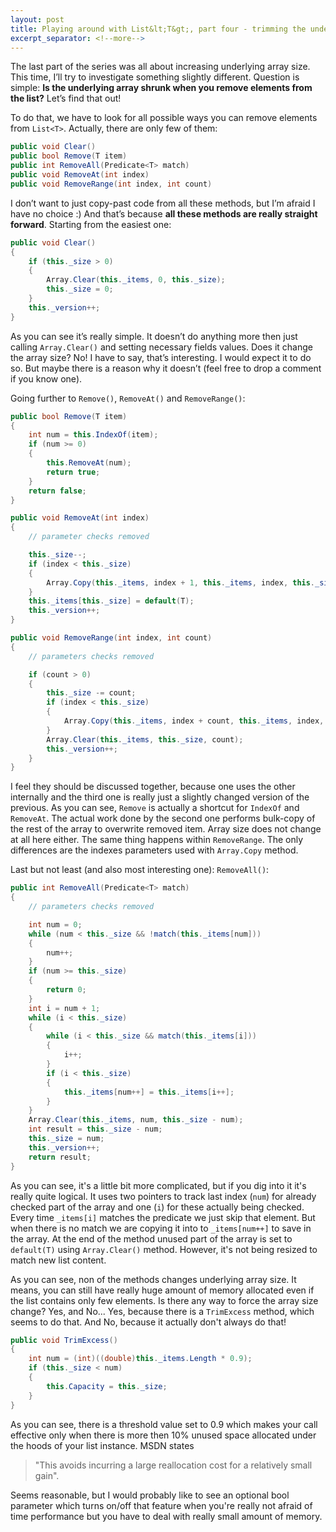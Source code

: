 ```yaml
---
layout: post
title: Playing around with List&lt;T&gt;, part four - trimming the underlying array size
excerpt_separator: <!--more-->
---
```


The last part of the series was all about increasing underlying array size. This time, I’ll try to investigate something slightly different. Question is simple: **Is the underlying array shrunk when you remove elements from the list?** Let’s find that out!

<!--more-->

To do that, we have to look for all possible ways you can remove elements from `List<T>`. Actually, there are only few of them:

```csharp
public void Clear()
public bool Remove(T item)
public int RemoveAll(Predicate<T> match)
public void RemoveAt(int index)
public void RemoveRange(int index, int count)
```

I don’t want to just copy-past code from all these methods, but I’m afraid I have no choice :) And that’s because **all these methods are really straight forward**. Starting from the easiest one:

```csharp
public void Clear()
{
    if (this._size > 0)
    {
        Array.Clear(this._items, 0, this._size);
        this._size = 0;
    }
    this._version++;
}
```

As you can see it’s really simple. It doesn’t do anything more then just calling `Array.Clear()` and setting necessary fields values. Does it change the array size? No! I have to say, that’s interesting. I would expect it to do so. But maybe there is a reason why it doesn’t (feel free to drop a comment if you know one).

Going further to `Remove()`, `RemoveAt()` and `RemoveRange()`:

```csharp
public bool Remove(T item)
{
    int num = this.IndexOf(item);
    if (num >= 0)
    {
        this.RemoveAt(num);
        return true;
    }
    return false;
}

public void RemoveAt(int index)
{
    // parameter checks removed

    this._size--;
    if (index < this._size)
    {
        Array.Copy(this._items, index + 1, this._items, index, this._size - index);
    }
    this._items[this._size] = default(T);
    this._version++;
}

public void RemoveRange(int index, int count)
{
    // parameters checks removed

    if (count > 0)
    {
        this._size -= count;
        if (index < this._size)
        {
            Array.Copy(this._items, index + count, this._items, index, this._size - index);
        }
        Array.Clear(this._items, this._size, count);
        this._version++;
    }
}
```

I feel they should be discussed together, because one uses the other internally and the third one is really just a slightly changed version of the previous. As you can see, `Remove` is actually a shortcut for `IndexOf` and `RemoveAt`. The actual work done by the second one performs bulk-copy of the rest of the array to overwrite removed item. Array size does not change at all here either. The same thing happens within `RemoveRange`. The only differences are the indexes parameters used with `Array.Copy` method.

Last but not least (and also most interesting one): `RemoveAll()`:

```csharp
public int RemoveAll(Predicate<T> match)
{
    // parameters checks removed

    int num = 0;
    while (num < this._size && !match(this._items[num]))
    {
        num++;
    }
    if (num >= this._size)
    {
        return 0;
    }
    int i = num + 1;
    while (i < this._size)
    {
        while (i < this._size && match(this._items[i]))
        {
            i++;
        }
        if (i < this._size)
        {
            this._items[num++] = this._items[i++];
        }
    }
    Array.Clear(this._items, num, this._size - num);
    int result = this._size - num;
    this._size = num;
    this._version++;
    return result;
}
```

As you can see, it's a little bit more complicated, but if you dig into it it's really quite logical. It uses two pointers to track last index (`num`) for already checked part of the array and one (`i`) for these actually being checked. Every time `_items[i]` matches the predicate we just skip that element. But when there is no match we are copying it into to `_items[num++]` to save in the array. At the end of the method unused part of the array is set to `default(T)` using `Array.Clear()` method. However, it's not being resized to match new list content.

As you can see, non of the methods changes underlying array size. It means, you can still have really huge amount of memory allocated even if the list contains only few elements. Is there any way to force the array size change? Yes, and No... Yes, because there is a `TrimExcess` method, which seems to do that. And No, because it actually don't always do that!

```csharp
public void TrimExcess()
{
    int num = (int)((double)this._items.Length * 0.9);
    if (this._size < num)
    {
        this.Capacity = this._size;
    }
}
```

As you can see, there is a threshold value set to 0.9 which makes your call effective only when there is more then 10% unused space allocated under the hoods of your list instance. MSDN states

> "This avoids incurring a large reallocation cost for a relatively small gain".

Seems reasonable, but I would probably like to see an optional bool parameter which turns on/off that feature when you're really not afraid of time performance but you have to deal with really small amount of memory.